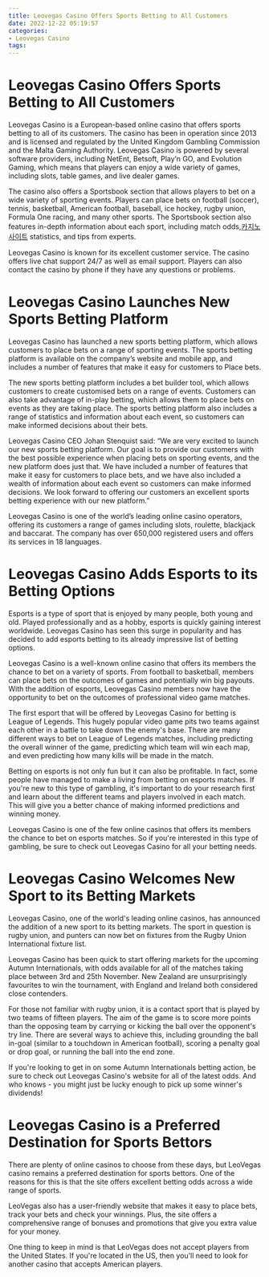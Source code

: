 ```yaml
---
title: Leovegas Casino Offers Sports Betting to All Customers
date: 2022-12-22 05:19:57
categories:
- Leovegas Casino
tags:
---
```



#  Leovegas Casino Offers Sports Betting to All Customers

Leovegas Casino is a European-based online casino that offers sports betting to all of its customers. The casino has been in operation since 2013 and is licensed and regulated by the United Kingdom Gambling Commission and the Malta Gaming Authority. Leovegas Casino is powered by several software providers, including NetEnt, Betsoft, Play’n GO, and Evolution Gaming, which means that players can enjoy a wide variety of games, including slots, table games, and live dealer games.

The casino also offers a Sportsbook section that allows players to bet on a wide variety of sporting events. Players can place bets on football (soccer), tennis, basketball, American football, baseball, ice hockey, rugby union, Formula One racing, and many other sports. The Sportsbook section also features in-depth information about each sport, including match odds,[카지노 사이트](https://choegocasino.com/) statistics, and tips from experts.

Leovegas Casino is known for its excellent customer service. The casino offers live chat support 24/7 as well as email support. Players can also contact the casino by phone if they have any questions or problems.

#  Leovegas Casino Launches New Sports Betting Platform

Leovegas Casino has launched a new sports betting platform, which allows customers to place bets on a range of sporting events. The sports betting platform is available on the company’s website and mobile app, and includes a number of features that make it easy for customers to Place bets.

The new sports betting platform includes a bet builder tool, which allows customers to create customised bets on a range of events. Customers can also take advantage of in-play betting, which allows them to place bets on events as they are taking place. The sports betting platform also includes a range of statistics and information about each event, so customers can make informed decisions about their bets.

Leovegas Casino CEO Johan Stenquist said: “We are very excited to launch our new sports betting platform. Our goal is to provide our customers with the best possible experience when placing bets on sporting events, and the new platform does just that. We have included a number of features that make it easy for customers to place bets, and we have also included a wealth of information about each event so customers can make informed decisions. We look forward to offering our customers an excellent sports betting experience with our new platform.”

Leovegas Casino is one of the world’s leading online casino operators, offering its customers a range of games including slots, roulette, blackjack and baccarat. The company has over 650,000 registered users and offers its services in 18 languages.

#  Leovegas Casino Adds Esports to its Betting Options

Esports is a type of sport that is enjoyed by many people, both young and old. Played professionally and as a hobby, esports is quickly gaining interest worldwide. Leovegas Casino has seen this surge in popularity and has decided to add esports betting to its already impressive list of betting options.

Leovegas Casino is a well-known online casino that offers its members the chance to bet on a variety of sports. From football to basketball, members can place bets on the outcomes of games and potentially win big payouts. With the addition of esports, Leovegas Casino members now have the opportunity to bet on the outcomes of professional video game matches.

The first esport that will be offered by Leovegas Casino for betting is League of Legends. This hugely popular video game pits two teams against each other in a battle to take down the enemy's base. There are many different ways to bet on League of Legends matches, including predicting the overall winner of the game, predicting which team will win each map, and even predicting how many kills will be made in the match.

Betting on esports is not only fun but it can also be profitable. In fact, some people have managed to make a living from betting on esports matches. If you're new to this type of gambling, it's important to do your research first and learn about the different teams and players involved in each match. This will give you a better chance of making informed predictions and winning money.

Leovegas Casino is one of the few online casinos that offers its members the chance to bet on esports matches. So if you're interested in this type of gambling, be sure to check out Leovegas Casino for all your betting needs.

#  Leovegas Casino Welcomes New Sport to its Betting Markets

 Leovegas Casino, one of the world's leading online casinos, has announced the addition of a new sport to its betting markets. The sport in question is rugby union, and punters can now bet on fixtures from the Rugby Union International fixture list.

Leovegas Casino has been quick to start offering markets for the upcoming Autumn Internationals, with odds available for all of the matches taking place between 3rd and 25th November. New Zealand are unsurprisingly favourites to win the tournament, with England and Ireland both considered close contenders.

For those not familiar with rugby union, it is a contact sport that is played by two teams of fifteen players. The aim of the game is to score more points than the opposing team by carrying or kicking the ball over the opponent's try line. There are several ways to achieve this, including grounding the ball in-goal (similar to a touchdown in American football), scoring a penalty goal or drop goal, or running the ball into the end zone.

If you're looking to get in on some Autumn Internationals betting action, be sure to check out Leovegas Casino's website for all of the latest odds. And who knows - you might just be lucky enough to pick up some winner's dividends!

#  Leovegas Casino is a Preferred Destination for Sports Bettors

There are plenty of online casinos to choose from these days, but LeoVegas casino remains a preferred destination for sports bettors. One of the reasons for this is that the site offers excellent betting odds across a wide range of sports.

LeoVegas also has a user-friendly website that makes it easy to place bets, track your bets and check your winnings. Plus, the site offers a comprehensive range of bonuses and promotions that give you extra value for your money.

One thing to keep in mind is that LeoVegas does not accept players from the United States. If you're located in the US, then you'll need to look for another casino that accepts American players.